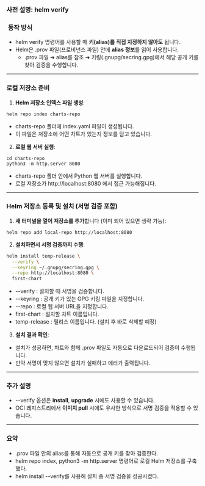 ### **사전 설명: helm verify**

###  **동작 방식**

- helm verify 명령어를 사용할 때 **키(alias)를 직접 지정하지 않아도** 됩니다.
- Helm은 .prov 파일(프로비넌스 파일) 안에 **alias 정보**를 읽어 사용합니다.
    - .prov 파일 ➔ alias를 참조 ➔ 키링(.gnupg/secring.gpg)에서 해당 공개 키를 찾아 검증을 수행합니다.

---

### **로컬 저장소 준비**

1. **Helm 저장소 인덱스 파일 생성**:

```
helm repo index charts-repo
```

- charts-repo 폴더에 index.yaml 파일이 생성됩니다.
- 이 파일은 저장소에 어떤 차트가 있는지 정보를 담고 있습니다.

2. **로컬 웹 서버 실행**:

```
cd charts-repo
python3 -m http.server 8080
```

- charts-repo 폴더 안에서 Python 웹 서버를 실행합니다.
- 로컬 저장소가 http://localhost:8080 에서 접근 가능해집니다.

---

### **Helm 저장소 등록 및 설치 (서명 검증 포함)**

1. **새 터미널을 열어 저장소를 추가**합니다 (이미 되어 있으면 생략 가능):

```
helm repo add local-repo http://localhost:8080
```

2. **설치하면서 서명 검증까지 수행**:

```sh
helm install temp-release \
  --verify \
  --keyring ~/.gnupg/secring.gpg \
  --repo http://localhost:8080 \
  first-chart
```

- --verify : 설치할 때 서명을 검증합니다.
- --keyring : 공개 키가 있는 GPG 키링 파일을 지정합니다.
- --repo : 로컬 웹 서버 URL을 지정합니다.
- first-chart : 설치할 차트 이름입니다.
- temp-release : 릴리스 이름입니다. (설치 후 바로 삭제할 예정)

3. **설치 결과 확인**:

- 설치가 성공하면, 차트와 함께 .prov 파일도 자동으로 다운로드되어 검증이 수행됩니다.
- 만약 서명이 맞지 않으면 설치가 실패하고 에러가 출력됩니다.
    

---

### **추가 설명**

- --verify 옵션은 **install**, **upgrade** 시에도 사용할 수 있습니다.
- OCI 레지스트리에서 **이미지 pull** 시에도 유사한 방식으로 서명 검증을 적용할 수 있습니다.

---

### **요약**

- .prov 파일 안의 alias를 통해 자동으로 공개 키를 찾아 검증한다.
- helm repo index, python3 -m http.server 명령어로 로컬 Helm 저장소를 구축했다.
- helm install --verify를 사용해 설치 중 서명 검증을 성공시켰다.
